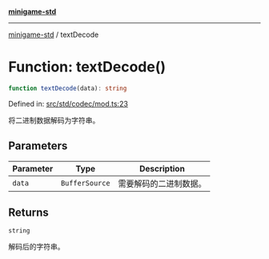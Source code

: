 [**minigame-std**](../README.md)

***

[minigame-std](../README.md) / textDecode

# Function: textDecode()

```ts
function textDecode(data): string
```

Defined in: [src/std/codec/mod.ts:23](https://github.com/JiangJie/minigame-std/blob/c702c23d8258d9dd96d873df515d0027c84fb302/src/std/codec/mod.ts#L23)

将二进制数据解码为字符串。

## Parameters

| Parameter | Type | Description |
| ------ | ------ | ------ |
| `data` | `BufferSource` | 需要解码的二进制数据。 |

## Returns

`string`

解码后的字符串。
